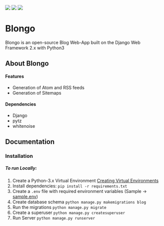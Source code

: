 [![](https://img.shields.io/badge/license-MIT-blue.svg)](https://opensource.org/licenses/MIT)
[![](https://img.shields.io/github/contributors/adityhere/Blongo.svg)](https://github.com/adityhere/Blongo/graphs/contributors)
![](https://img.shields.io/badge/python-3.5%20%7C%203.6%20%7C%203.7-blue.svg)
# Blongo 
Blongo is an open-source Blog Web-App built on the Django Web Framework 2.x with Python3

## About Blongo

#### Features
* Generation of Atom and RSS feeds
* Generation of Sitemaps

#### Dependencies
* Django
* pytz
* whitenoise

## Documentation

### Installation

##### To run Locally:
 1. Create a Python-3.x Virtual Environment [Creating Virtual Environments](https://docs.python.org/3/tutorial/venv.html#creating-virtual-environments)
 2. Install dependencies:
    `pip install -r requirements.txt`
 3. Create a `.env` file with required environment variables (Sample -> [sample.env](sample.env))
 4. Create database schema
    `python manage.py makemigrations blog`
 5. Run the migrations
    `python manage.py migrate`
 6. Create a superuser
    `python manage.py createsuperuser`
 7. Run Server
    `python manage.py runserver`
